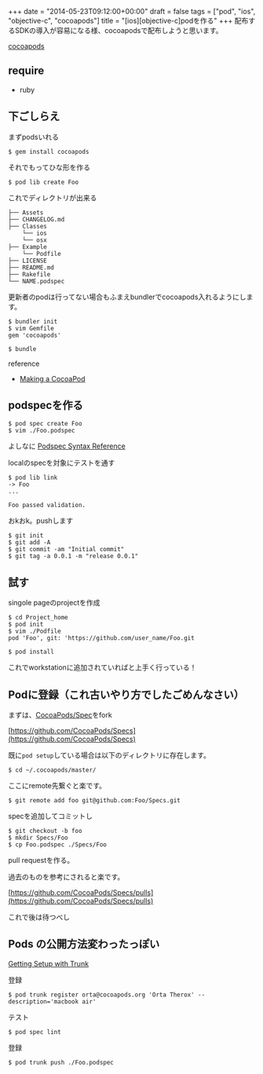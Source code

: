 +++
date = "2014-05-23T09:12:00+00:00"
draft = false
tags = ["pod", "ios", "objective-c", "cocoapods"]
title = "[ios][objective-c]podを作る"
+++
配布するSDKの導入が容易になる様、cocoapodsで配布しようと思います。

[cocoapods](http://cocoapods.org/)

## require

* ruby


## 下ごしらえ


まずpodsいれる

	$ gem install cocoapods

それでもってひな形を作る

	$ pod lib create Foo

これでディレクトリが出来る
	
	├── Assets
	├── CHANGELOG.md
	├── Classes
	    └── ios
	    └── osx
	├── Example
	    └── Podfile
	├── LICENSE
	├── README.md
	├── Rakefile
	└── NAME.podspec
	
更新者のpodは行ってない場合もふまえbundlerでcocoapods入れるようにします。

	$ bundler init
	$ vim Gemfile
	gem 'cocoapods'
	
	$ bundle
	

reference

* [Making a CocoaPod](http://guides.cocoapods.org/making/making-a-cocoapod.html)	

	
## podspecを作る

	$ pod spec create Foo
	$ vim ./Foo.podspec

よしなに [Podspec Syntax Reference](http://guides.cocoapods.org/syntax/podspec.html#specification)


localのspecを対象にテストを通す

	$ pod lib link
	-> Foo
	...
	
	Foo passed validation.

おkおk。pushします

	$ git init
	$ git add -A
	$ git commit -am "Initial commit"
	$ git tag -a 0.0.1 -m "release 0.0.1"

## 試す

singole pageのprojectを作成

	$ cd Project_home
	$ pod init
	$ vim ./Podfile
	pod 'Foo', git: 'https://github.com/user_name/Foo.git

	$ pod install
	
これでworkstationに追加されていればと上手く行っている！

## Podに登録（これ古いやり方でしたごめんなさい）


まずは、[CocoaPods/Spec](https://github.com/CocoaPods/Specs)をfork

[https://github.com/CocoaPods/Specs](https://github.com/CocoaPods/Specs)


既に`pod setup`している場合は以下のディレクトリに存在します。

	$ cd ~/.cocoapods/master/


ここにremote先繋ぐと楽です。

	$ git remote add foo git@github.com:Foo/Specs.git

specを追加してコミットし

	$ git checkout -b foo
	$ mkdir Specs/Foo
	$ cp Foo.podspec ./Specs/Foo
	
pull requestを作る。

過去のものを参考にされると楽です。


[https://github.com/CocoaPods/Specs/pulls](https://github.com/CocoaPods/Specs/pulls)

これで後は待つべし


## Pods の公開方法変わったっぽい

[Getting Setup with Trunk](http://guides.cocoapods.org/making/getting-setup-with-trunk.html)

登録

    $ pod trunk register orta@cocoapods.org 'Orta Therox' --description='macbook air'

テスト

    $ pod spec lint

登録

    $ pod trunk push ./Foo.podspec